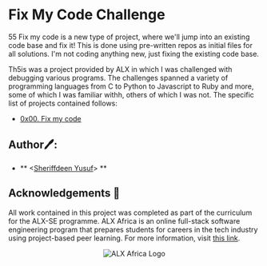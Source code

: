 # Fix My Code Challenge
55  Fix my code is a new type of project, where we'll jump into an existing code 
base and fix it! This is done using pre-written repos as initial files for all 
solutions. I'm not coding anything new, just fixing the existing code base.

Th5is was a project provided by ALX in which I was challenged with debugging 
various programs. The challenges spanned a variety of programming languages 
from C to Python to Javascript to Ruby and more, some of which I was familiar 
withh, others of which I was not. The specific list of projects contained follows:

* [0x00. Fix my code](./0x00-challenge)

## Author🖊️:
* **  <[Sheriffdeen Yusuf](https://github.com/sheriffdeen-yusuf)>  **

## Acknowledgements :pray:

All work contained in this project was completed as part of the curriculum for the ALX-SE programme. 
ALX Africa is an online full-stack software engineering program that prepares students for careers 
in the tech industry using project-based peer learning. For more information, visit 
[this link](https://www.alxafrica.com).


<p align="center">
  <img src="http://www.alxafrica.com/wp-content/uploads/2022/01/header-logo.png"
    alt="ALX Africa Logo"
  >
  </p>
